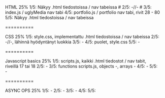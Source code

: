 HTML 25%
	1/5: Näkyy .html tiedostoissa / nav tabeissa #
	2/5: -//- #
	3/5: index.js / uglyMedia nav tabi
	4/5: portfolio.js / portfolio nav tabi, rivit 28 - 80
	5/5: Näkyy .html tiedostoissa / nav tabeissa

==========

CSS 25%
	1/5: style.css, implementattu .html tiedostoissa / nav tabeissa
	2/5: -//-, lähinnä hyödyntänyt luokkia
	3/5: -
	4/5: puolet, style.css
	5/5: -

==========

Javascript basics 25%
	1/5: scripts.js, kaikki .html tiedostot / nav tabit, riveillä 17 tai 18
	2/5: -
	3/5: functions scripts.js, objects -, arrays -
	4/5: -
	5/5: -

==========

ASYNC OPS 25%
	1/5: -
	2/5: -
	3/5: -
	4/5:
	5/5:
